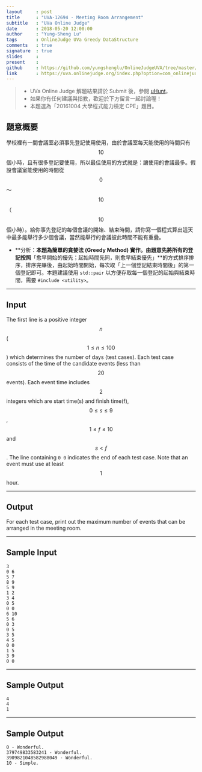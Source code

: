 ```yaml
---
layout     : post
title      : "UVA-12694 - Meeting Room Arrangement"
subtitle   : "UVa Online Judge"
date       : 2018-05-20 12:00:00
author     : "Yung-Sheng Lu"
tags       : OnlineJudge UVa Greedy DataStructure
comments   : true
signature  : true
slides     : 
present    :
github     : https://github.com/yungshenglu/OnlineJudgeUVA/tree/master/UVA-12694
link       : https://uva.onlinejudge.org/index.php?option=com_onlinejudge&Itemid=8&category=602&page=show_problem&problem=4432
---
```


> * UVa Online Judge 解題結果請於 Submit 後，參閱 [uHunt](https://uhunt.onlinejudge.org/)。
> * 如果你有任何建議與指教，歡迎於下方留言一起討論喔！
> * 本題選為「20161004 大學程式能力檢定 CPE」題目。

## 題意概要

學校裡有一間會議室必須事先登記使用使用，由於會議室每天能使用的時間只有 $$10$$ 個小時，且有很多登記要使用，所以最佳使用的方式就是：讓使用的會議最多。假設會議室能使用的時間從 $$0$$～$$10$$（$$10$$ 個小時）。給你事先登記的每個會議的開始、結束時間，請你寫一個程式算出這天中最多能舉行多少個會議，當然能舉行的會議彼此時間不能有重疊。

* **分析：**本題為簡單的貪婪法 (Greedy Method) 實作。由題意先將所有的登記按照**「愈早開始的優先；起始時間先同，則愈早結束優先」**的方式排序排序，排序完畢後，由起始時間開始，每次取「上一個登記結束時間後」的第一個登記即可。本題建議使用 `std::pair` 以方便存取每一個登記的起始與結束時間，需要 `#include <utility>`。

---
## Input

The first line is a positive integer $$n$$ ($$1 \le n \le 100$$) which determines the number of days (test cases). Each test case consists of the time of the candidate events (less than $$20$$ events). Each event time includes $$2$$ integers which are start time(s) and finish time(f), $$0 \le s \le 9$$, $$1 \le f \le 10$$ and $$s < f$$. The line containing `0 0` indicates the end of each test case. Note that an event must use at least $$1$$ hour.

---
## Output

For each test case, print out the maximum number of events that can be arranged in the meeting room. 

---
## Sample Input

```
3
0 6
5 7
8 9
5 9
1 2
3 4
0 5
0 0
6 10
5 6
0 3
0 5
3 5
4 5
0 0
1 5
3 9
0 0
```

---
## Sample Output

```
4
4
1
```

---
## Sample Output

```
0 - Wonderful.
379749833583241 - Wonderful.
3909821048582988049 - Wonderful.
10 - Simple.
```